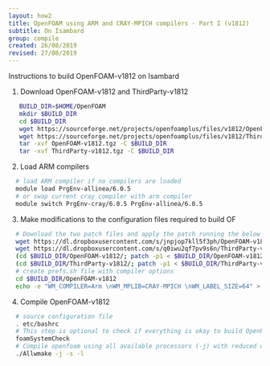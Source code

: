 ```yaml
---
layout: how2
title: OpenFOAM using ARM and CRAY-MPICH compilers - Part I (v1812) 
subtitle: On Isambard
group: compile
created: 26/08/2019
revised: 27/08/2019
---
```


Instructions to build OpenFOAM-v1812 on Isambard

1. Download OpenFOAM-v1812 and ThirdParty-v1812
  ```sh
     BUILD_DIR=$HOME/OpenFOAM
     mkdir $BUILD_DIR
     cd $BUILD_DIR
     wget https://sourceforge.net/projects/openfoamplus/files/v1812/OpenFOAM-v1812.tgz
     wget https://sourceforge.net/projects/openfoamplus/files/v1812/ThirdParty-v1812.tgz
     tar -xvf OpenFOAM-v1812.tgz -C $BUILD_DIR 
     tar -xvf ThirdParty-v1812.tgz -C $BUILD_DIR
  ```
2. Load ARM compilers
  ```sh
    # load ARM compiler if no compilers are loaded
    module load PrgEnv-allinea/6.0.5
    # or swap current cray compiler with arm compiler
    module switch PrgEnv-cray/6.0.5 PrgEnv-allinea/6.0.5
  ```
3. Make modifications to the configuration files required to build OF
  ```sh
    # Download the two patch files and apply the patch running the below commands
    wget https://dl.dropboxusercontent.com/s/jnpjop7kll5f3ph/OpenFOAM-v1812.patch
    wget https://dl.dropboxusercontent.com/s/q0iwu2qf7pv9s6n/ThirdParty-v1812.patch
    (cd $BUILD_DIR/OpenFOAM-v1812/; patch -p1 < $BUILD_DIR/OpenFOAM-v1812.patch)
    (cd $BUILD_DIR/ThirdParty-v1812/; patch -p1 < $BUILD_DIR/ThirdParty-v1812.patch)
    # create prefs.sh file with compiler options
    cd $BUILD_DIR/OpenFOAM-v1812
    echo -e "WM_COMPILER=Arm \nWM_MPLIB=CRAY-MPICH \nWM_LABEL_SIZE=64" > $BUILD_DIR/etc/prefs.sh
  ```
4. Compile OpenFOAM-v1812
  ```sh
    # source configuration file
    . etc/bashrc
    # This step is optional to check if everything is okay to build OpenFOAM
    foamSystemCheck
    # Compile openfoam using all available processors (-j) with reduced output (-s) and log the output (-l) to a file so that we can examine any compilation issues later.
    ./Allwmake -j -s -l
  ```
